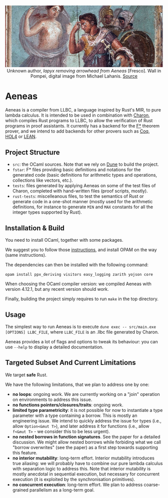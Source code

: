 <p><div style="text-align: center">
<img src="static/Aeneas.jpg"
     alt="Iapyx removing arrowhead from Aeneas" title="Iapyx removing arrowhead from Aeneas"
     style=""/>
<figcaption>
Unknown author, <i>Iapyx removing arrowhead from Aeneas</i> [Fresco].
Wall in Pompei, digital image from Michael Lahanis.
<a href="https://commons.wikimedia.org/w/index.php?curid=1357010">Source</a>
</figcaption>
</div></p>

# Aeneas

Aeneas is a compiler from LLBC, a language inspired by Rust's MIR, to pure lambda calculus.
It is intended to be used in combination with [Charon](https://github.com/Kachoc/charon),
which compiles Rust programs to LLBC, to allow the verification of Rust programs in
proof assistants. It currently has a backend for the [F\*](https://www.fstar-lang.org)
theorem prover, and we intend to add backends for other provers such as
[Coq](https://coq.inria.fr/), [HOL4](https://hol-theorem-prover.org/) or
[LEAN](https://leanprover.github.io/).

## Project Structure

- `src`: the OCaml sources. Note that we rely on [Dune](https://github.com/ocaml/dune)
  to build the project.
- `fstar`: F\* files providing basic definitions and notations for the
  generated code (basic definitions for arithmetic types and operations,
  collections like vectors, etc.).
- `tests`: files generated by applying Aeneas on some of the test files of Charon,
  completed with hand-written files (proof scripts, mostly).
- `rust-tests`: miscelleanous files, to test the semantics of Rust or generate
  code in a one-shot manner (mostly used for the arithmetic definitions, for
  instance to generate `MIN` and `MAX` constants for all the integer types
  supported by Rust).

## Installation & Build

You need to install OCaml, together with some packages.

We suggest you to follow those [instructions](https://ocaml.org/docs/install.html),
and install OPAM on the way (same instructions).

The dependencies can then be installed with the following command:

```
opam install ppx_deriving visitors easy_logging zarith yojson core
```

When choosing the OCaml compiler version: we compiled Aeneas with version 4.12.1, but any
recent version should work.

Finally, building the project simply requires to run `make` in the top directory.

## Usage

The simplest way to run Aeneas is to execute `dune exec -- src/main.exe [OPTIONS] LLBC_FILE`,
where `LLBC_FILE` is an .llbc file generated by Charon.

Aeneas provides a lot of flags and options to tweak its behaviour: you can use `--help`
to display a detailed documentation.

## Targeted Subset And Current Limitations

We target **safe** Rust.

We have the following limitations, that we plan to address one by one:

- **no loops**: ongoing work. We are currently working on a "join" operation on
  environments to address this issue.
- **no functions pointers/closures/traits**: ongoing work.
- **limited type parametricity**: it is not possible for now to instantiate a type
  parameter with a type containing a borrow. This is mostly an engineering
  issue. We intend to quickly address the issue for types (i.e., allow `Option<&mut T>`),
  and later address it for functions (i.e., allow `f<&mut T>` - we consider this to
  be less urgent).
- **no nested borrows in function signatures**. See the paper for a detailed
  discussion. We might allow nested borrows while forbiding what we call
  "borrow overwrites" (see the paper) as a first step towards supporting this feature.
- **no interior mutability**: long-term effort. Interior mutability introduces
  true aliasing: we will probably have to combine our pure lambda calculus
  with separation logic to address this.
  Note that interior mutability is mostly anecdotal in sequential execution,
  but necessary for concurrent execution (it is exploited by the synchronisation
  primitives).
- **no concurrent execution**: long-term effort. We plan to address coarse-grained
  parallelism as a long-term goal.
